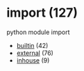 # import (127)
python module import

+ [builtin](builtin/README.md) (42)
+ [external](external/README.md) (76)
+ [inhouse](inhouse/README.md) (9)
